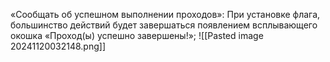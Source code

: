  «Сообщать об успешном выполнении проходов»: При установке флага, большинство действий будет завершаться появлением всплывающего окошка «Проход(ы) успешно завершены!»;
 ![[Pasted image 20241120032148.png]]